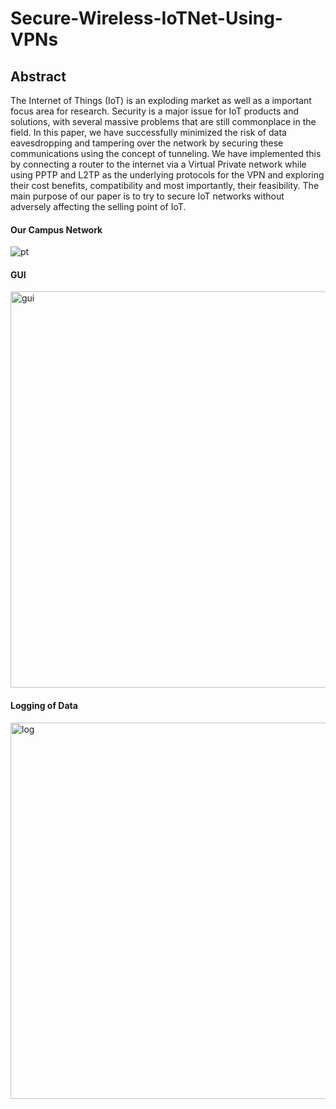 # Secure-Wireless-IoTNet-Using-VPNs

## Abstract 

The Internet of Things (IoT) is an exploding market as well as a important focus area for research. Security is a major issue for IoT products and solutions, with several massive problems that are still commonplace in the field. In this paper, we have successfully minimized the risk of data eavesdropping and tampering over the network by securing these communications using the concept of tunneling. We have implemented this by connecting a router to the internet via a Virtual Private network while using PPTP and L2TP as the underlying protocols for the VPN and exploring their cost benefits, compatibility and most importantly, their feasibility. The main purpose of our paper is to try to secure IoT networks without adversely affecting the selling point of IoT.

#### Our Campus Network 

![pt](https://user-images.githubusercontent.com/33753405/70592935-5a139800-1c01-11ea-81f3-205af114e1aa.png)
 
#### GUI

<img width="634" alt="gui" src="https://user-images.githubusercontent.com/33753405/70592933-597b0180-1c01-11ea-906c-9418540ba150.png">

#### Logging of Data

<img width="602" alt="log" src="https://user-images.githubusercontent.com/33753405/70592934-5a139800-1c01-11ea-8a71-a63a8271f00d.png">
